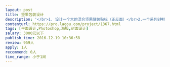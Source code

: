 ```yaml
---                
layout: post       
title: 坚果包装设计           
description: '</br>1. 设计一个大的混合坚果罐装贴标（正反面）</br>2.一个系列8种罐装单品坚果(正反面贴标）和一个礼盒</br>3.要求：简单大气欧美风</br>'     
contenturl: https://pro.lagou.com/project/1367.html      
tags: [平面设计,Photoshop,海报,封面设计]            
salary: 3000元以下          
publish_time: 2016-12-19 10:36:58         
review: 959人                   
apply: 1人                   
recommend: 0人                   
time_range: 小于1周              
---                 
```

